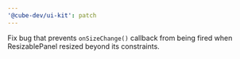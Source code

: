 ```yaml
---
'@cube-dev/ui-kit': patch
---
```


Fix bug that prevents `onSizeChange()` callback from being fired when ResizablePanel resized beyond its constraints.
